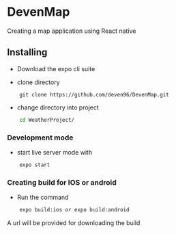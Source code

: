 # DevenMap

Creating a map application using React native

## Installing

- Download the expo cli suite

- clone directory
```git
    git clone https://github.com/deven96/DevenMap.git
```

- change directory into project

```bash
    cd WeatherProject/
```

### Development mode

- start live server mode with
  
```bash
    expo start
```

### Creating build for IOS or android

- Run the command

```bash
    expo build:ios or expo build:android
```

A url will be provided for downloading the build